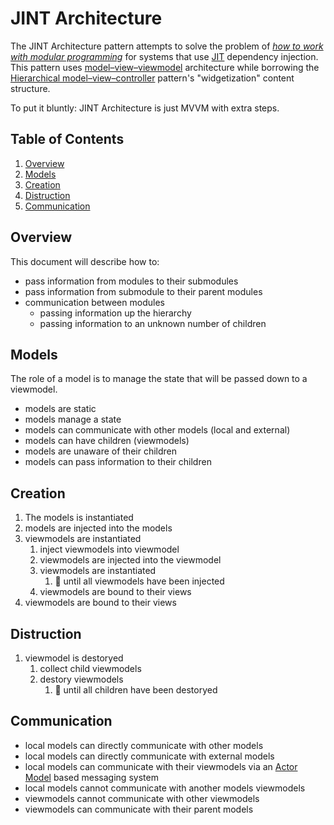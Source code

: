 # JINT Architecture

The JINT Architecture pattern attempts to solve the problem of *[how to work with modular programming](https://en.wikipedia.org/wiki/Modular_programming)* for systems that use [JIT](https://en.wikipedia.org/wiki/Just-in-time_compilation) dependency injection. This pattern uses [model–view–viewmodel](https://en.wikipedia.org/wiki/Model%E2%80%93view%E2%80%93viewmodel) architecture while borrowing the [Hierarchical model–view–controller](https://en.wikipedia.org/wiki/Hierarchical_model–view–controller) pattern's "widgetization" content structure.

To put it bluntly: JINT Architecture is just MVVM with extra steps.

## Table of Contents

1. [Overview](#overview)
1. [Models](#models)
1. [Creation](#creation)
1. [Distruction](#distruction)
1. [Communication](#communication)

## Overview

This document will describe how to:

- pass information from modules to their submodules
- pass information from submodule to their parent modules
- communication between modules
    - passing information up the hierarchy
    - passing information to an unknown number of children
    
## Models

The role of a model is to manage the state that will be passed down to a viewmodel.

- models are static
- models manage a state
- models can communicate with other models (local and external)
- models can have children (viewmodels)
- models are unaware of their children
- models can pass information to their children

## Creation

1. The models is instantiated
1. models are injected into the models
1. viewmodels are instantiated
    1. inject viewmodels into viewmodel
    1. viewmodels are injected into the viewmodel
    1. viewmodels are instantiated
        1. 🔁 until all viewmodels have been injected
    1. viewmodels are bound to their views
1. viewmodels are bound to their views

## Distruction

1. viewmodel is destoryed
    1. collect child viewmodels
    1. destory viewmodels
        1. 🔁 until all children have been destoryed

## Communication

- local models can directly communicate with other models
- local models can directly communicate with external models
- local models can communicate with their viewmodels via an [Actor Model](https://en.wikipedia.org/wiki/Actor_model) based messaging system
- local models cannot communicate with another models viewmodels
- viewmodels cannot communicate with other viewmodels
- viewmodels can communicate with their parent models
